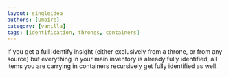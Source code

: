 ```yaml
---
layout: singleidea
authors: [Umbire]
category: [vanilla]
tags: [identification, thrones, containers]
---
```

If you get a full identify insight (either exclusively from a throne, or from
any source) but everything in your main inventory is already fully identified,
all items you are carrying in containers recursively get fully identified as
well.
